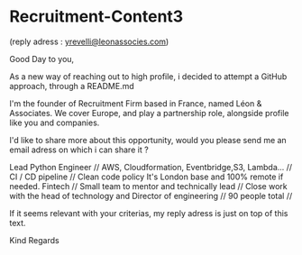 # Recruitment-Content3

(reply adress : yrevelli@leonassocies.com)

Good Day to you,

As a new way of reaching out to high profile, i decided to attempt a GitHub approach, through a README.md

I'm the founder of Recruitment Firm based in France, named Léon & Associates. We cover Europe, and play a partnership role, alongside profile like you and companies.

I'd like to share more about this opportunity, would you please send me an email adress on which i can share it ?

Lead Python Engineer // AWS, Cloudformation, Eventbridge,S3, Lambda... // CI / CD pipeline // Clean code policy It's London base and 100% remote if needed. Fintech // Small team to mentor and technically lead // Close work with the head of technology and Director of engineering // 90 people total //

If it seems relevant with your criterias, my reply adress is just on top of this text. 

Kind Regards
